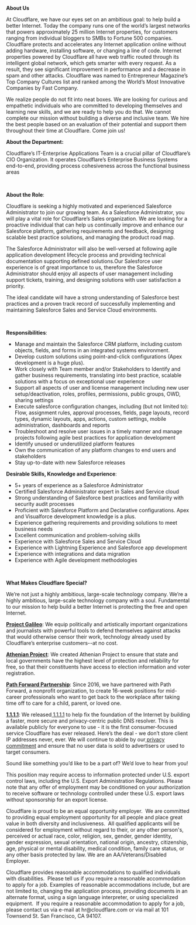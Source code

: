 <div class="content-intro">
	<div><strong>About Us</strong></div>
	<div>
		<p><span style="font-weight: 400;">At Cloudflare, we have our eyes set on an ambitious goal: to help build a better Internet. Today the company runs one of the world’s largest networks that powers approximately 25 million Internet properties, for customers ranging from individual bloggers to SMBs to Fortune 500 companies. Cloudflare protects and accelerates any Internet application online without adding hardware, installing software, or changing a line of code. Internet properties powered by Cloudflare all have web traffic routed through its intelligent global network, which gets smarter with every request. As a result, they see significant improvement in performance and a decrease in spam and other attacks. Cloudflare was named to Entrepreneur Magazine’s Top Company Cultures list and ranked among the World’s Most Innovative Companies by Fast Company.</span><span style="font-weight: 400;">&nbsp;</span></p>
		<p><span style="font-weight: 400;">We realize people do not fit into neat boxes. We are looking for curious and empathetic individuals who are committed to developing themselves and learning new skills, and we are ready to help you do that. We cannot complete our mission without building a diverse and inclusive team. We hire the best people based on an evaluation of their potential and support them throughout their time at Cloudflare. Come join us!&nbsp;</span></p>
	</div>
</div>
<p><strong>About the Department:</strong></p>
<p><span style="font-weight: 400;">Cloudflare’s IT-Enterprise Applications Team is a crucial pillar of Cloudflare’s CIO Organization. It operates Cloudflare’s Enterprise Business Systems end-to-end, providing process cohesiveness across the functional business areas</span></p>
<p>&nbsp;</p>
<p><strong>About the Role</strong><span style="font-weight: 400;">:</span></p>
<p><span style="font-weight: 400;">Cloudflare is seeking a highly motivated and experienced Salesforce Administrator to join our growing team. As a Salesforce Administrator, you will play a vital role for Cloudflare’s Sales organization. We are looking for a proactive individual that can help us continually improve and enhance our Salesforce platform, gathering requirements and feedback, designing scalable best practice solutions, and managing the product road map.&nbsp;</span></p>
<p><span style="font-weight: 400;">The Salesforce Administrator will also be well-versed at following agile application development lifecycle process and providing technical documentation supporting defined solutions.Our Salesforce user experience is of great importance to us, therefore the Salesforce Administrator should enjoy all aspects of user management including support tickets, training, and designing solutions with user satisfaction a priority.&nbsp;</span></p>
<p><span style="font-weight: 400;">The ideal candidate will have a strong understanding of Salesforce best practices and a proven track record of successfully implementing and maintaining Salesforce Sales and Service Cloud environments.</span></p>
<p>&nbsp;</p>
<p><strong>Responsibilities</strong><span style="font-weight: 400;">:</span></p>
<ul>
	<li style="font-weight: 400;"><span style="font-weight: 400;">Manage and maintain the Salesforce CRM platform, including custom objects, fields, and forms in an integrated systems environment.</span></li>
	<li style="font-weight: 400;"><span style="font-weight: 400;">Develop custom solutions using point-and-click configurations (Apex development is a huge plus).&nbsp;</span></li>
	<li style="font-weight: 400;"><span style="font-weight: 400;">Work closely with Team member and/or Stakeholders to Identify and gather business requirements, translating into best practice, scalable solutions with a focus on exceptional user experience</span></li>
	<li style="font-weight: 400;"><span style="font-weight: 400;">Support all aspects of user and license management including new user setup/deactivation, roles, profiles, permissions, public groups, OWD, sharing settings</span></li>
	<li style="font-weight: 400;"><span style="font-weight: 400;">Execute salesforce configuration changes, including (but not limited to): Flow, assignment rules, approval processes, fields, page layouts, record types, dynamic layouts, apps, actions, custom settings, mobile administration, dashboards and reports</span></li>
	<li style="font-weight: 400;"><span style="font-weight: 400;">Troubleshoot and resolve user issues in a timely manner and manage projects following agile best practices for application development</span></li>
	<li style="font-weight: 400;"><span style="font-weight: 400;">Identify unused or underutilized platform features</span></li>
	<li style="font-weight: 400;"><span style="font-weight: 400;">Own the communication of any platform changes to end users and stakeholders</span></li>
	<li style="font-weight: 400;"><span style="font-weight: 400;">Stay up-to-date with new Salesforce releases</span></li>
</ul>
<p><strong>Desirable Skills, Knowledge and Experience</strong><span style="font-weight: 400;">:</span></p>
<ul>
	<li style="font-weight: 400;"><span style="font-weight: 400;">5+ years of experience as a Salesforce Administrator</span></li>
	<li style="font-weight: 400;"><span style="font-weight: 400;">Certified Salesforce Administrator expert in Sales and Service cloud</span></li>
	<li style="font-weight: 400;"><span style="font-weight: 400;">Strong understanding of Salesforce best practices and familiarity with security audit processes</span></li>
	<li style="font-weight: 400;"><span style="font-weight: 400;">Proficient with Salesforce Platform and Declarative configurations. Apex and Visualforce development knowledge is a plus.</span></li>
	<li style="font-weight: 400;"><span style="font-weight: 400;">Experience gathering requirements and providing solutions to meet business needs</span></li>
	<li style="font-weight: 400;"><span style="font-weight: 400;">Excellent communication and problem-solving skills</span></li>
	<li style="font-weight: 400;"><span style="font-weight: 400;">Experience with Salesforce Sales and Service Cloud</span></li>
	<li style="font-weight: 400;"><span style="font-weight: 400;">Experience with Lightning Experience and Salesforce app development</span></li>
	<li style="font-weight: 400;"><span style="font-weight: 400;">Experience with integrations and data migration</span></li>
	<li style="font-weight: 400;"><span style="font-weight: 400;">Experience with Agile development methodologies</span></li>
</ul>
<p>&nbsp;</p>
<div class="content-conclusion">
	<p><strong>What Makes Cloudflare Special?</strong></p>
	<p><span style="font-weight: 400;">We’re not just a highly ambitious, large-scale technology company. We’re a highly ambitious, large-scale technology company with a soul. Fundamental to our mission to help build a better Internet is protecting the free and open Internet.</span></p>
	<p><a href="https://blog.cloudflare.com/protecting-free-expression-online/"><strong>Project Galileo</strong></a><span style="font-weight: 400;">: We equip politically and artistically important organizations and journalists with powerful tools to defend themselves against attacks that would otherwise censor their work, technology already used by Cloudflare’s enterprise customers--at no cost.</span></p>
	<p><strong><a href="https://www.cloudflare.com/athenian/">Athenian Project</a></strong><span style="font-weight: 400;">: We created Athenian Project to ensure that state and local governments have the highest level of protection and reliability for free, so that their constituents have access to election information and voter registration.</span></p>
	<p><a href="https://blog.cloudflare.com/tag/path-forward/"><strong>Path Forward Partnership</strong></a><span style="font-weight: 400;">: Since 2016, we have partnered with Path Forward, a nonprofit organization, to create 16-week positions for mid-career professionals who want to get back to the workplace after taking time off to care for a child, parent, or loved one.</span></p>
	<p><a href="https://1.1.1.1/"><strong>1.1.1.1</strong></a><span style="font-weight: 400;">: We released</span><a href="https://1.1.1.1/"> <span style="font-weight: 400;">1.1.1.1</span></a><span style="font-weight: 400;"> to help fix the foundation of the Internet by building a faster, more secure and privacy-centric public DNS resolver. This is available publicly for everyone to use - it is the first consumer-focused service Cloudflare has ever released. Here’s the deal - we don’t store client IP addresses never, ever. We will continue to abide by our</span><a href="https://developers.cloudflare.com/1.1.1.1/privacy/public-dns-resolver"> privacy commitment</a><span style="font-weight: 400;"> and ensure that no user data is sold to advertisers or used to target consumers.</span></p>
	<p><span style="font-weight: 400;">Sound like something you’d like to be a part of? We’d love to hear from you!</span></p>
	<p><span style="font-weight: 400;">This position may require access to information protected under U.S. export control laws, including the U.S. Export Administration Regulations. Please note that any offer of employment may be conditioned on your authorization to receive software or technology controlled under these U.S. export laws without sponsorship for an export license.</span></p>
	<p><span style="font-weight: 400;">Cloudflare is proud to be an equal opportunity employer. &nbsp;We are committed to providing equal employment opportunity for all people and place great value in both diversity and inclusiveness. &nbsp;All qualified applicants will be considered for employment without regard to their, or any other person's, perceived or actual</span> <span style="font-weight: 400;">race, color, religion, sex, gender, gender identity, gender expression, sexual orientation, national origin, ancestry, citizenship, age, physical or mental disability, medical condition, family care status, or any other basis protected by law. </span><span style="font-weight: 400;">We are an AA/Veterans/Disabled Employer.</span></p>
	<p><span style="font-weight: 400;">Cloudflare provides reasonable accommodations to qualified individuals with disabilities. &nbsp;Please tell us if you require a reasonable accommodation to apply for a job. Examples of reasonable accommodations include, but are not limited to, changing the application process, providing documents in an alternate format, using a sign language interpreter, or using specialized equipment. &nbsp;If you require a reasonable accommodation to apply for a job, please contact us via e-mail at </span><span style="font-weight: 400;">hr@cloudflare.com</span><span style="font-weight: 400;"> or via mail at 101 Townsend St. San Francisco, CA 94107.</span></p>
</div>